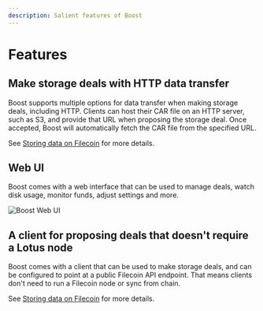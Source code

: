 ```yaml
---
description: Salient features of Boost
---
```


# Features

## Make storage deals with HTTP data transfer

Boost supports multiple options for data transfer when making storage deals, including HTTP. Clients can host their CAR file on an HTTP server, such as S3, and provide that URL when proposing the storage deal. Once accepted, Boost will automatically fetch the CAR file from the specified URL.

See [Storing data on Filecoin](storing-data-on-filecoin.md) for more details.

## Web UI

Boost comes with a web interface that can be used to manage deals, watch disk usage, monitor funds, adjust settings and more.

![Boost Web UI](<.gitbook/assets/Screen Shot 2022-03-23 at 10.12.26 AM.png>)

## A client for proposing deals that doesn't require a Lotus node

Boost comes with a client that can be used to make storage deals, and can be configured to point at a public Filecoin API endpoint. That means clients don't need to run a Filecoin node or sync from chain.

See [Storing data on Filecoin](storing-data-on-filecoin.md) for more details.
